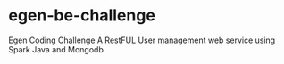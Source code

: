# egen-be-challenge
Egen Coding Challenge
A RestFUL User management web service using Spark Java and Mongodb
